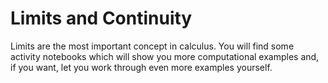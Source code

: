 # Limits and Continuity

Limits are the most important concept in calculus. You will find some activity notebooks which will show you more computational examples and, if you want, let you work through even more examples yourself.

```{tableofcontents}
```